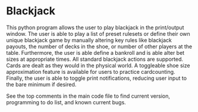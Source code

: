 # Blackjack

This python program allows the user to play blackjack in the print/output window. 
The user is able to play a list of preset rulesets or define their own unique blackjack game by manually altering key rules like blackjack payouts, the number of decks in the shoe, or number of other players at the table. 
Furthermore, the user is able define a bankroll and is able alter bet sizes at appropriate times. 
All standard blackjack actions are supported. 
Cards are dealt as they would in the physical world. 
A toggleable shoe size approximation feature is available for users to practice cardcounting. 
Finally, the user is able to toggle print notifications, reducing user input to the bare minimum if desired. 

See the top comments in the main code file to find current version, programming to do list, and known current bugs. 
